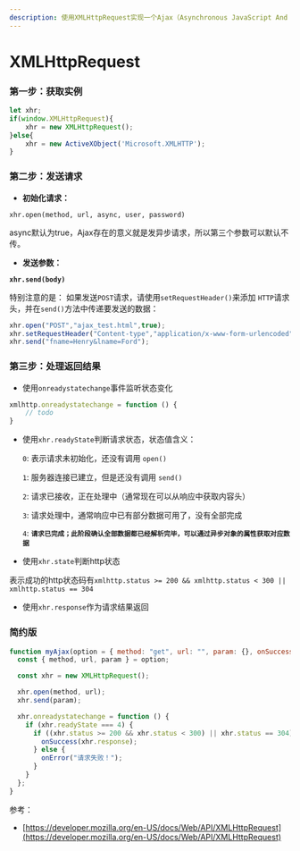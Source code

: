 ```yaml
---
description: 使用XMLHttpRequest实现一个Ajax（Asynchronous JavaScript And XML）
---
```


# XMLHttpRequest

### 第一步：获取实例

```javascript
let xhr;
if(window.XMLHttpRequest){
    xhr = new XMLHttpRequest();
}else{
    xhr = new ActiveXObject('Microsoft.XMLHTTP');
}
```

### 第二步：发送请求

* **初始化请求：**

```
xhr.open(method, url, async, user, password)
```

async默认为true，Ajax存在的意义就是发异步请求，所以第三个参数可以默认不传。

* **发送参数：**

<pre><code><strong>xhr.send(body)
</strong></code></pre>

特别注意的是： 如果发送`POST`请求，请使用`setRequestHeader()`来添加 `HTTP`请求头，并在`send()`方法中传递要发送的数据：

```javascript
xhr.open("POST","ajax_test.html",true); 
xhr.setRequestHeader("Content-type","application/x-www-form-urlencoded"); 
xhr.send("fname=Henry&lname=Ford");
```

### 第三步：处理返回结果

* 使用`onreadystatechange`事件监听状态变化

```javascript
xmlhttp.onreadystatechange = function () {
    // todo
}
```

*   使用`xhr.readyState`判断请求状态，状态值含义：

    `0`: 表示请求未初始化，还没有调用 `open()`

    `1`: 服务器连接已建立，但是还没有调用 `send()`

    `2`: 请求已接收，正在处理中（通常现在可以从响应中获取内容头）

    `3`: 请求处理中，通常响应中已有部分数据可用了，没有全部完成

    `4`: **`请求已完成；此阶段确认全部数据都已经解析完毕，可以通过异步对象的属性获取对应数据`**


* 使用`xhr.state`判断http状态

表示成功的http状态码有`xmlhttp.status >= 200 && xmlhttp.status < 300 || xmlhttp.status == 304`

* 使用`xhr.response`作为请求结果返回



### 简约版

```javascript
function myAjax(option = { method: "get", url: "", param: {}, onSuccess: (data) => {}, onError: (err) => {} }) {
  const { method, url, param } = option;

  const xhr = new XMLHttpRequest();

  xhr.open(method, url);
  xhr.send(param);

  xhr.onreadystatechange = function () {
    if (xhr.readyState === 4) {
      if ((xhr.status >= 200 && xhr.status < 300) || xhr.status == 304) {
        onSuccess(xhr.response);
      } else {
        onError("请求失败！");
      }
    }
  };
}
```



参考：

* [https://developer.mozilla.org/en-US/docs/Web/API/XMLHttpRequest](https://developer.mozilla.org/en-US/docs/Web/API/XMLHttpRequest)
